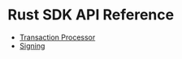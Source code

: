 # Rust SDK API Reference

<!--
  Licensed under Creative Commons Attribution 4.0 International License
  https://creativecommons.org/licenses/by/4.0/
-->

- [Transaction Processor](https://docs.rs/sawtooth-sdk/0.5.2/sawtooth_sdk/processor/index.html)
- [Signing](https://docs.rs/sawtooth-sdk/0.5.2/sawtooth_sdk/signing/index.html)

